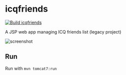 # icqfriends

[![Build icqfriends](https://github.com/ngeor/kamino/actions/workflows/build-web-icqfriends.yml/badge.svg)](https://github.com/ngeor/kamino/actions/workflows/build-web-icqfriends.yml)

A JSP web app managing ICQ friends list (legacy project)

![screenshot](/scrnshot.png?raw=true "Screenshot")

Run
---

Run with `mvn tomcat7:run`
